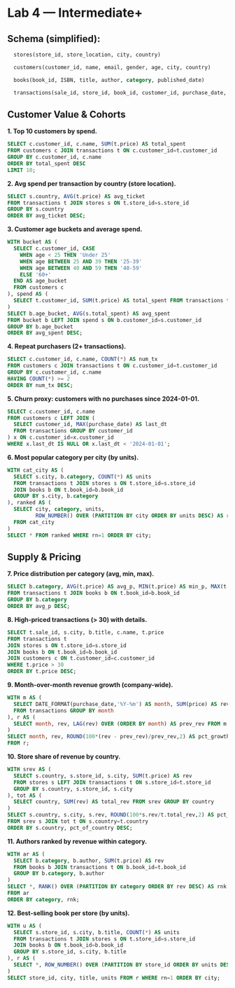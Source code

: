 # Lab 4 — Intermediate+

## Schema (simplified):

```sql
  stores(store_id, store_location, city, country)

  customers(customer_id, name, email, gender, age, city, country)

  books(book_id, ISBN, title, author, category, published_date)

  transactions(sale_id, store_id, book_id, customer_id, purchase_date, price)
```

## Customer Value & Cohorts

**1. Top 10 customers by spend.**

```sql
SELECT c.customer_id, c.name, SUM(t.price) AS total_spent
FROM customers c JOIN transactions t ON c.customer_id=t.customer_id
GROUP BY c.customer_id, c.name
ORDER BY total_spent DESC
LIMIT 10;
```

**2. Avg spend per transaction by country (store location).**

```sql
SELECT s.country, AVG(t.price) AS avg_ticket
FROM transactions t JOIN stores s ON t.store_id=s.store_id
GROUP BY s.country
ORDER BY avg_ticket DESC;
```

**3. Customer age buckets and average spend.**

```sql
WITH bucket AS (
  SELECT c.customer_id, CASE
    WHEN age < 25 THEN 'Under 25'
    WHEN age BETWEEN 25 AND 39 THEN '25-39'
    WHEN age BETWEEN 40 AND 59 THEN '40-59'
    ELSE '60+'
  END AS age_bucket
  FROM customers c
), spend AS (
  SELECT t.customer_id, SUM(t.price) AS total_spent FROM transactions t GROUP BY customer_id
)
SELECT b.age_bucket, AVG(s.total_spent) AS avg_spent
FROM bucket b LEFT JOIN spend s ON b.customer_id=s.customer_id
GROUP BY b.age_bucket
ORDER BY avg_spent DESC;
```

**4. Repeat purchasers (2+ transactions).**

```sql
SELECT c.customer_id, c.name, COUNT(*) AS num_tx
FROM customers c JOIN transactions t ON c.customer_id=t.customer_id
GROUP BY c.customer_id, c.name
HAVING COUNT(*) >= 2
ORDER BY num_tx DESC;
```

**5. Churn proxy: customers with no purchases since 2024-01-01.**

```sql
SELECT c.customer_id, c.name
FROM customers c LEFT JOIN (
  SELECT customer_id, MAX(purchase_date) AS last_dt
  FROM transactions GROUP BY customer_id
) x ON c.customer_id=x.customer_id
WHERE x.last_dt IS NULL OR x.last_dt < '2024-01-01';
```

**6. Most popular category per city (by units).**

```sql
WITH cat_city AS (
  SELECT s.city, b.category, COUNT(*) AS units
  FROM transactions t JOIN stores s ON t.store_id=s.store_id
  JOIN books b ON t.book_id=b.book_id
  GROUP BY s.city, b.category
), ranked AS (
  SELECT city, category, units,
         ROW_NUMBER() OVER (PARTITION BY city ORDER BY units DESC) AS rn
  FROM cat_city
)
SELECT * FROM ranked WHERE rn=1 ORDER BY city;
```

## Supply & Pricing

**7. Price distribution per category (avg, min, max).**

```sql
SELECT b.category, AVG(t.price) AS avg_p, MIN(t.price) AS min_p, MAX(t.price) AS max_p
FROM transactions t JOIN books b ON t.book_id=b.book_id
GROUP BY b.category
ORDER BY avg_p DESC;
```

**8. High-priced transactions (> 30) with details.**

```sql
SELECT t.sale_id, s.city, b.title, c.name, t.price
FROM transactions t
JOIN stores s ON t.store_id=s.store_id
JOIN books b ON t.book_id=b.book_id
JOIN customers c ON t.customer_id=c.customer_id
WHERE t.price > 30
ORDER BY t.price DESC;
```

**9. Month-over-month revenue growth (company-wide).**

```sql
WITH m AS (
  SELECT DATE_FORMAT(purchase_date,'%Y-%m') AS month, SUM(price) AS rev
  FROM transactions GROUP BY month
), r AS (
  SELECT month, rev, LAG(rev) OVER (ORDER BY month) AS prev_rev FROM m
)
SELECT month, rev, ROUND(100*(rev - prev_rev)/prev_rev,2) AS pct_growth
FROM r;
```

**10. Store share of revenue by country.**

```sql
WITH srev AS (
  SELECT s.country, s.store_id, s.city, SUM(t.price) AS rev
  FROM stores s LEFT JOIN transactions t ON s.store_id=t.store_id
  GROUP BY s.country, s.store_id, s.city
), tot AS (
  SELECT country, SUM(rev) AS total_rev FROM srev GROUP BY country
)
SELECT s.country, s.city, s.rev, ROUND(100*s.rev/t.total_rev,2) AS pct_of_country
FROM srev s JOIN tot t ON s.country=t.country
ORDER BY s.country, pct_of_country DESC;
```

**11. Authors ranked by revenue within category.**

```sql
WITH ar AS (
  SELECT b.category, b.author, SUM(t.price) AS rev
  FROM books b JOIN transactions t ON b.book_id=t.book_id
  GROUP BY b.category, b.author
)
SELECT *, RANK() OVER (PARTITION BY category ORDER BY rev DESC) AS rnk
FROM ar
ORDER BY category, rnk;
```

**12. Best-selling book per store (by units).**

```sql
WITH u AS (
  SELECT s.store_id, s.city, b.title, COUNT(*) AS units
  FROM transactions t JOIN stores s ON t.store_id=s.store_id
  JOIN books b ON t.book_id=b.book_id
  GROUP BY s.store_id, s.city, b.title
), r AS (
  SELECT *, ROW_NUMBER() OVER (PARTITION BY store_id ORDER BY units DESC) AS rn FROM u
)
SELECT store_id, city, title, units FROM r WHERE rn=1 ORDER BY city;
```

